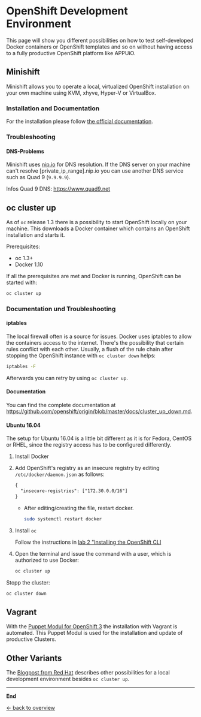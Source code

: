 # OpenShift Development Environment

This page will show you different possibilities on how to test self-developed Docker containers or OpenShift templates and so on without having access to a fully productive OpenShift platform like APPUiO.

## Minishift

Minishift allows you to operate a local, virtualized OpenShift installation on your own machine using KVM, xhyve, Hyper-V or VirtualBox.

### Installation and Documentation

For the installation please follow [the official documentation](https://docs.openshift.org/latest/minishift/getting-started/installing.html).

### Troubleshooting

#### DNS-Problems

Minishift uses [nip.io](http://nip.io) for DNS resolution. If the DNS server on your machine can't resolve [private_ip_range].nip.io you can use another DNS service such as Quad 9 (`9.9.9.9`).

Infos Quad 9 DNS: https://www.quad9.net


## oc cluster up

As of `oc` release 1.3 there is a possibility to start OpenShift locally on your machine. This downloads a Docker container which contains an OpenShift installation and starts it.

Prerequisites:
* oc 1.3+
* Docker 1.10

If all the prerequisites are met and Docker is running, OpenShift can be started with:

```bash
oc cluster up
```

### Documentation und Troubleshooting

#### iptables
The local firewall often is a source for issues. Docker uses iptables to allow the containers access to the internet. There's the possibility that certain rules conflict with each other. Usually, a flush of the rule chain after stopping the OpenShift instance with `oc cluster down` helps:

```bash
iptables -F
```

Afterwards you can retry by using `oc cluster up`.

#### Documentation

You can find the complete documentation at <https://github.com/openshift/origin/blob/master/docs/cluster_up_down.md>.

#### Ubuntu 16.04

The setup for Ubuntu 16.04 is a little bit different as it is for Fedora, CentOS or RHEL, since the registry access has to be configured differently.

1. Install Docker
2. Add OpenShift's registry as an insecure registry by editing `/etc/docker/daemon.json` as follows:
     ```txt
     {
       "insecure-registries": ["172.30.0.0/16"]
     }
     ```

   - After editing/creating the file, restart docker.
     ```bash
     sudo systemctl restart docker
     ```

3. Install `oc`

   Follow the instructions in [lab 2 "Installing the OpenShift CLI](labs/02_cli.md)

4. Open the terminal and issue the command with a user, which is authorized to use Docker:
   ```bash
   oc cluster up
   ```

Stopp the cluster:

```bash
oc cluster down
```

## Vagrant

With the [Puppet Modul for OpenShift 3](https://github.com/puzzle/puppet-openshift3/tree/dev) the installation with Vagrant is automated. This Puppet Modul is used for the installation and update of productive Clusters.

## Other Variants

The [Blogpost from Red Hat](https://developers.redhat.com/blog/2016/10/11/four-creative-ways-to-create-an-openshiftkubernetes-dev-environment/) describes other possibilities for a local development environment besides `oc cluster up`.

---

**End**

[← back to overview](../README.md)
